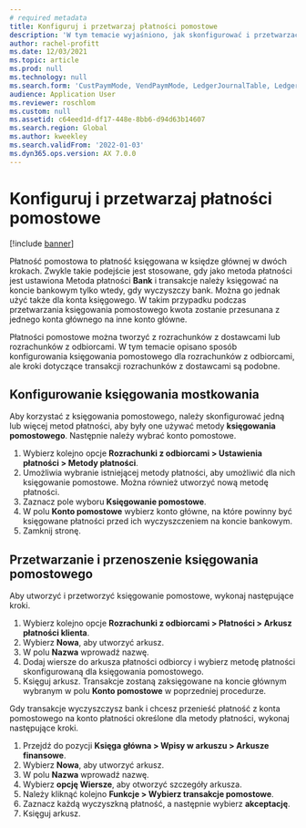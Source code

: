 ```yaml
---
# required metadata
title: Konfiguruj i przetwarzaj płatności pomostowe
description: 'W tym temacie wyjaśniono, jak skonfigurować i przetwarzać pomostowe płatności klientów. Płatność pomostowa to płatność księgowana w księdze głównej w dwóch krokach.'
author: rachel-profitt
ms.date: 12/03/2021
ms.topic: article
ms.prod: null
ms.technology: null
ms.search.form: 'CustPaymMode, VendPaymMode, LedgerJournalTable, LedgerJournalTransCustPaym, LedgerJournalTransVendPaym, LedgerJournalTransDaily'
audience: Application User
ms.reviewer: roschlom
ms.custom: null
ms.assetid: c64eed1d-df17-448e-8bb6-d94d63b14607
ms.search.region: Global
ms.author: kweekley
ms.search.validFrom: '2022-01-03'
ms.dyn365.ops.version: AX 7.0.0
---
```


# <a name="set-up-and-process-bridged-payments"></a>Konfiguruj i przetwarzaj płatności pomostowe

[!include [banner](../includes/banner.md)]

Płatność pomostowa to płatność księgowana w księdze głównej w dwóch krokach. Zwykle takie podejście jest stosowane, gdy jako metoda płatności jest ustawiona Metoda płatności **Bank** i transakcje należy księgować na koncie bankowym tylko wtedy, gdy wyczyszczy bank. Można go jednak użyć także dla konta księgowego. W takim przypadku podczas przetwarzania księgowania pomostowego kwota zostanie przesunana z jednego konta głównego na inne konto główne.

Płatności pomostowe można tworzyć z rozrachunków z dostawcami lub rozrachunków z odbiorcami. W tym temacie opisano sposób konfigurowania księgowania pomostowego dla rozrachunków z odbiorcami, ale kroki dotyczące transakcji rozrachunków z dostawcami są podobne.

## <a name="set-up-bridging-posting"></a>Konfigurowanie księgowania mostkowania

Aby korzystać z księgowania pomostowego, należy skonfigurować jedną lub więcej metod płatności, aby były one używać metody **księgowania pomostowego**. Następnie należy wybrać konto pomostowe.

1. Wybierz kolejno opcje **Rozrachunki z odbiorcami &gt; Ustawienia płatności &gt; Metody płatności**.
2. Umożliwia wybranie istniejącej metody płatności, aby umożliwić dla nich księgowanie pomostowe. Można również utworzyć nową metodę płatności.
3. Zaznacz pole wyboru **Księgowanie pomostowe**.
4. W polu **Konto pomostowe** wybierz konto główne, na które powinny być księgowane płatności przed ich wyczyszczeniem na koncie bankowym.
5. Zamknij stronę.

## <a name="process-and-transfer-bridging-posting"></a>Przetwarzanie i przenoszenie księgowania pomostowego

Aby utworzyć i przetworzyć księgowanie pomostowe, wykonaj następujące kroki.

1. Wybierz kolejno opcje **Rozrachunki z odbiorcami &gt; Płatności &gt; Arkusz płatności klienta**.
2. Wybierz **Nowa**, aby utworzyć arkusz.
3. W polu **Nazwa** wprowadź nazwę.
4. Dodaj wiersze do arkusza płatności odbiorcy i wybierz metodę płatności skonfigurowaną dla księgowania pomostowego.
5. Księguj arkusz. Transakcje zostaną zaksięgowane na koncie głównym wybranym w polu **Konto pomostowe** w poprzedniej procedurze.

Gdy transakcje wyczyszczysz bank i chcesz przenieść płatność z konta pomostowego na konto płatności określone dla metody płatności, wykonaj następujące kroki.

1. Przejdź do pozycji **Księga główna &gt; Wpisy w arkuszu &gt; Arkusze finansowe**.
2. Wybierz **Nowa**, aby utworzyć arkusz.
3. W polu **Nazwa** wprowadź nazwę.
4. Wybierz **opcję Wiersze**, aby otworzyć szczegóły arkusza.
5. Należy kliknąć kolejno **Funkcje &gt; Wybierz transakcje pomostowe**.
6. Zaznacz każdą wyczyszkną płatność, a następnie wybierz **akceptację**.
7. Księguj arkusz.
